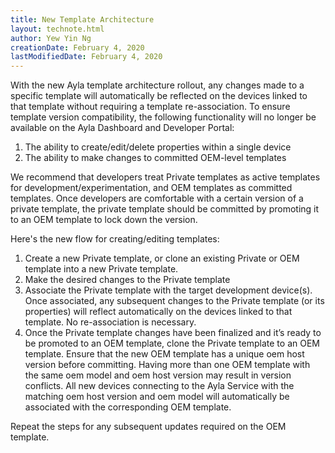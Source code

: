 ```yaml
---
title: New Template Architecture
layout: technote.html
author: Yew Yin Ng
creationDate: February 4, 2020
lastModifiedDate: February 4, 2020
---
```


With the new Ayla template architecture rollout, any changes made to a specific template will automatically be reflected on the devices linked to that template without requiring a template re-association. To ensure template version compatibility, the following functionality will no longer be available on the Ayla Dashboard and Developer Portal:

1. The ability to create/edit/delete properties within a single device
1. The ability to make changes to committed OEM-level templates

We recommend that developers treat Private templates as active templates for development/experimentation, and OEM templates as committed templates. Once developers are comfortable with a certain version of a private template, the private template should be committed by promoting it to an OEM template to lock down the version.
 

Here's the new flow for creating/editing templates:

1. Create a new Private template, or clone an existing Private or OEM template into a new Private template.
1. Make the desired changes to the Private template
1. Associate the Private template with the target development device(s). Once associated, any subsequent changes to the Private template (or its properties) will reflect automatically on the devices linked to that template. No re-association is necessary.
1. Once the Private template changes have been finalized and it’s ready to be promoted to an OEM template, clone the Private template to an OEM template. Ensure that the new OEM template has a unique oem host version before committing. Having more than one OEM template with the same oem model and oem host version may result in version conflicts. All new devices connecting to the Ayla Service with the matching oem host version and oem model will automatically be associated with the corresponding OEM template.

Repeat the steps for any subsequent updates required on the OEM template.